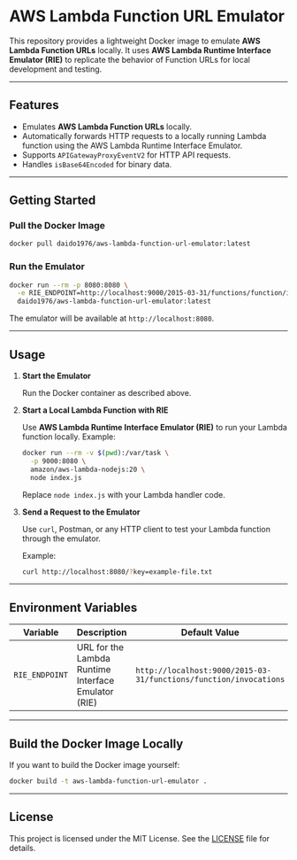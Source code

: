 # AWS Lambda Function URL Emulator

This repository provides a lightweight Docker image to emulate **AWS Lambda Function URLs** locally. It uses **AWS Lambda Runtime Interface Emulator (RIE)** to replicate the behavior of Function URLs for local development and testing.

---

## Features

- Emulates **AWS Lambda Function URLs** locally.
- Automatically forwards HTTP requests to a locally running Lambda function using the AWS Lambda Runtime Interface Emulator.
- Supports `APIGatewayProxyEventV2` for HTTP API requests.
- Handles `isBase64Encoded` for binary data.

---

## Getting Started

### Pull the Docker Image

```bash
docker pull daido1976/aws-lambda-function-url-emulator:latest
```

### Run the Emulator

```bash
docker run --rm -p 8080:8080 \
  -e RIE_ENDPOINT=http://localhost:9000/2015-03-31/functions/function/invocations \
  daido1976/aws-lambda-function-url-emulator:latest
```

The emulator will be available at `http://localhost:8080`.

---

## Usage

1. **Start the Emulator**

   Run the Docker container as described above.

2. **Start a Local Lambda Function with RIE**

   Use **AWS Lambda Runtime Interface Emulator (RIE)** to run your Lambda function locally. Example:

   ```bash
   docker run --rm -v $(pwd):/var/task \
     -p 9000:8080 \
     amazon/aws-lambda-nodejs:20 \
     node index.js
   ```

   Replace `node index.js` with your Lambda handler code.

3. **Send a Request to the Emulator**

   Use `curl`, Postman, or any HTTP client to test your Lambda function through the emulator.

   Example:

   ```bash
   curl http://localhost:8080/?key=example-file.txt
   ```

---

## Environment Variables

| Variable       | Description                                         | Default Value                                                     |
| -------------- | --------------------------------------------------- | ----------------------------------------------------------------- |
| `RIE_ENDPOINT` | URL for the Lambda Runtime Interface Emulator (RIE) | `http://localhost:9000/2015-03-31/functions/function/invocations` |

---

## Build the Docker Image Locally

If you want to build the Docker image yourself:

```bash
docker build -t aws-lambda-function-url-emulator .
```

---

## License

This project is licensed under the MIT License. See the [LICENSE](./LICENSE) file for details.
